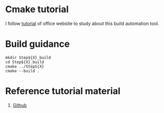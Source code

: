 # Cmake tutorial

I follow [tutorial](https://cmake.org/cmake/help/latest/guide/tutorial/index.html)
of office website to study about this build automation tool.

# Build guidance

```
mkdir Step${X}_build
cd Step${X}_build
cmake ../StepS{X}
cmake --build .
```

# Reference tutorial material

1. [Github](https://github.com/Kitware/CMake/blob/master/Help/guide/tutorial)
